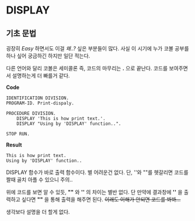 # DISPLAY
## 기초 문법
굉장히 *Easy* 하면서도 이걸 *왜..?* 싶은 부분들이 많다. 사실 이 시기에 누가 코볼 공부를 하나 싶어 궁금하긴 하지만 일단 적는다.

다른 언어와 달리 코볼은 세미콜론 즉, 코드의 마무리는 **.** 으로 끝난다. 코드를 보여주면서 설명하는게 더 빠를거 같다.

__Code__
```
IDENTIFICATION DIVISION.
PROGRAM-ID. Print-dispaly.

PROCEDURE DIVISION.
    DISPLAY 'This is how print text.'.
    DISPLAY "Using by 'DISPLAY' function..".
    
STOP RUN.
```
__Result__
```
This is how print text.
Using by 'DISPLAY' function..
```
DISPLAY 함수가 바로 출력 함수이다. 별 어려운건 없다. 단, ''와 ""를 헷갈리면 코드를 짤때 골치 아플 수 있으니 주의..

위에 코드를 보면 알 수 있듯, __""__ 와 __''__ 의 차이는 별반 없다. 단 만약에 결과창에 __''__ 을 출력하고 싶다면 __""__ 을 통해 출력을 해주면 된다. ~~이래도 이해가 안되면 코드를 봐봐...~~

생각보다 설명을 더 할게 없다.